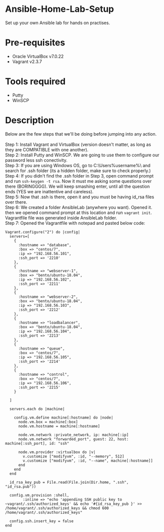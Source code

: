 # Ansible-Home-Lab-Setup

Set up your own Ansible lab for hands on practises.

# Pre-requisites
- Oracle VirtualBox v7.0.22
- Vagrant v2.3.7

# Tools required
- Putty 
- WinSCP

# Description

Below are the few steps that we'll be doing before jumping into any action.<br />
<br />
Step 1: Install Vagrant and VirtualBox (version doesn't matter, as long as they are COMPATIBLE with one another). <br />
Step 2: Install Putty and WinSCP. We are going to use them to configure our password less ssh conectivity. <br />
Step 3: If you are using Windows OS, go to C:\Users\%username%\ and search for .ssh folder (its a hidden folder, make sure to check properly.) <br />
Step 4: If you didn't find the .ssh folder in Step 3, open command prompt and run `ssh-keygen -t rsa`. Now it must me asking some questions over there (BORINGGGG). We will keep smashing enter, until all the question ends (YES we are inattentive and careless). <br />
Step 5: Now that .ssh is there, open it and you must be having id_rsa files over there. <br />
Step 6: We created a folder AnsibleLab (anywhere you want). Opened it. then we opened command prompt at this location and run `vagrant init`. Vagrantfile file was generated inside AnsibleLab folder. <br />
Step 7: Opened the Vagrantfile with notepad and pasted below code: <br />

```vagrant
Vagrant.configure("2") do |config|
  servers=[
    {
      :hostname => "database",
      :box => "centos/7",
      :ip => "192.168.56.101",
      :ssh_port => '2210'
    },
    {
      :hostname => "webserver-1",
      :box => "bento/ubuntu-18.04",
      :ip => "192.168.56.102",
      :ssh_port => '2211'
    },
    {
      :hostname => "webserver-2",
      :box => "bento/ubuntu-18.04",
      :ip => "192.168.56.103",
      :ssh_port => '2212'
    },
    {
      :hostname => "loadbalancer",
      :box => "bento/ubuntu-18.04",
      :ip => "192.168.56.104",
      :ssh_port => '2213'
    },
    {
      :hostname => "queue",
      :box => "centos/7",
      :ip => "192.168.56.105",
      :ssh_port => '2214'
    },
    {
      :hostname => "control",
      :box => "centos/7",
      :ip => "192.168.56.106",
      :ssh_port => '2215'
    }

  ]

  servers.each do |machine|

    config.vm.define machine[:hostname] do |node|
      node.vm.box = machine[:box]
      node.vm.hostname = machine[:hostname]
    
      node.vm.network :private_network, ip: machine[:ip]
      node.vm.network "forwarded_port", guest: 22, host: machine[:ssh_port], id: "ssh"

      node.vm.provider :virtualbox do |v|
        v.customize ["modifyvm", :id, "--memory", 512]
        v.customize ["modifyvm", :id, "--name", machine[:hostname]]
      end
    end
  end

  id_rsa_key_pub = File.read(File.join(Dir.home, ".ssh", "id_rsa.pub"))

  config.vm.provision :shell,
        :inline => "echo 'appending SSH public key to ~vagrant/.ssh/authorized_keys' && echo '#{id_rsa_key_pub }' >> /home/vagrant/.ssh/authorized_keys && chmod 600 /home/vagrant/.ssh/authorized_keys"

  config.ssh.insert_key = false
end
```


